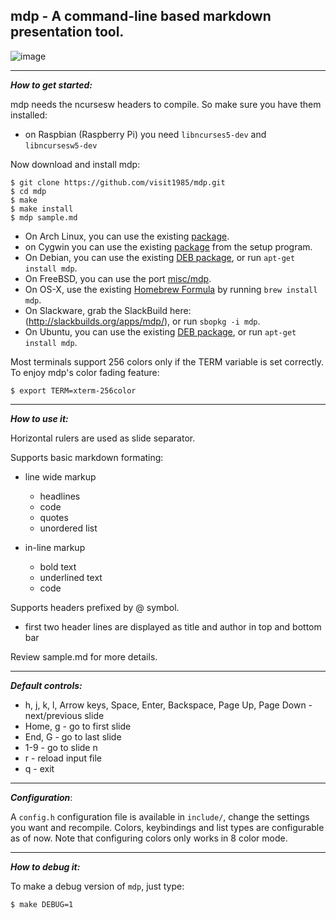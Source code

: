 
## mdp - A command-line based markdown presentation tool.

![image](https://cloud.githubusercontent.com/assets/2237222/5810237/797c494c-a043-11e4-9dbd-959cab4055fa.gif)

---

***How to get started:***

mdp needs the ncursesw headers to compile.
So make sure you have them installed:

- on Raspbian (Raspberry Pi) you need `libncurses5-dev` and `libncursesw5-dev`

Now download and install mdp:

    $ git clone https://github.com/visit1985/mdp.git
    $ cd mdp
    $ make
    $ make install
    $ mdp sample.md

- On Arch Linux, you can use the existing [package](https://www.archlinux.org/packages/community/x86_64/mdp/).
- on Cygwin you can use the existing [package](https://cygwin.com/cgi-bin2/package-grep.cgi?grep=mdp.exe) from the setup program.
- On Debian, you can use the existing [DEB package](https://tracker.debian.org/pkg/mdp-src), or run `apt-get install mdp`.
- On FreeBSD, you can use the port [misc/mdp](http://www.freshports.org/misc/mdp).
- On OS-X, use the existing [Homebrew Formula](http://brewformulas.org/Mdp) by running `brew install mdp`.
- On Slackware, grab the SlackBuild here: (http://slackbuilds.org/apps/mdp/), or run `sbopkg -i mdp`.
- On Ubuntu, you can use the existing [DEB package](https://launchpad.net/ubuntu/+source/mdp-src), or run `apt-get install mdp`.

Most terminals support 256 colors only if the TERM variable is
set correctly. To enjoy mdp's color fading feature:

    $ export TERM=xterm-256color

---

***How to use it:***

Horizontal rulers are used as slide separator.

Supports basic markdown formating:

- line wide markup
    - headlines
    - code
    - quotes
    - unordered list

- in-line markup
    - bold text
    - underlined text
    - code

Supports headers prefixed by @ symbol.

- first two header lines are displayed as title and author
    in top and bottom bar

Review sample.md for more details.

---

***Default controls:***

- h, j, k, l, Arrow keys,
    Space, Enter, Backspace,
    Page Up, Page Down - next/previous slide
- Home, g - go to first slide
- End, G - go to last slide
- 1-9 - go to slide n
- r - reload input file
- q - exit


---

***Configuration***:

A `config.h` configuration file is available in `include/`, change the settings you want and recompile.
Colors, keybindings and list types are configurable as of now. Note that configuring colors only works in 8 color mode.

---

***How to debug it:***

To make a debug version of `mdp`, just type:

    $ make DEBUG=1
